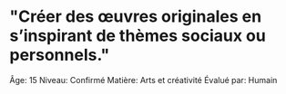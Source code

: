 # "Créer des œuvres originales en s’inspirant de thèmes sociaux ou personnels."

Âge: 15
Niveau: Confirmé
Matière: Arts et créativité
Évalué par: Humain
